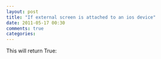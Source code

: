 ```yaml
---
layout: post
title: "If external screen is attached to an ios device"
date: 2011-05-17 00:30
comments: true
categories: 
---
```


This will return True:



